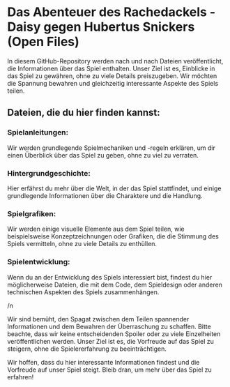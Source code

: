# Das Abenteuer des Rachedackels - Daisy gegen Hubertus Snickers (Open Files)

In diesem GitHub-Repository werden nach und nach Dateien veröffentlicht, die Informationen über das Spiel enthalten. Unser Ziel ist es, Einblicke in das Spiel zu gewähren, ohne zu viele Details preiszugeben. Wir möchten die Spannung bewahren und gleichzeitig interessante Aspekte des Spiels teilen.

## Dateien, die du hier finden kannst:
### Spielanleitungen: 
Wir werden grundlegende Spielmechaniken und -regeln erklären, um dir einen Überblick über das Spiel zu geben, ohne zu viel zu verraten.

### Hintergrundgeschichte: 
Hier erfährst du mehr über die Welt, in der das Spiel stattfindet, und einige grundlegende Informationen über die Charaktere und die Handlung.

### Spielgrafiken: 
Wir werden einige visuelle Elemente aus dem Spiel teilen, wie beispielsweise Konzeptzeichnungen oder Grafiken, die die Stimmung des Spiels vermitteln, ohne zu viele Details zu enthüllen.

### Spielentwicklung: 
Wenn du an der Entwicklung des Spiels interessiert bist, findest du hier möglicherweise Dateien, die mit dem Code, dem Spieldesign oder anderen technischen Aspekten des Spiels zusammenhängen.

/n

Wir sind bemüht, den Spagat zwischen dem Teilen spannender Informationen und dem Bewahren der Überraschung zu schaffen. Bitte beachte, dass wir keine entscheidenden Spoiler oder zu viele Einzelheiten veröffentlichen werden. Unser Ziel ist es, die Vorfreude auf das Spiel zu steigern, ohne die Spielererfahrung zu beeinträchtigen.

Wir hoffen, dass du hier interessante Informationen findest und die Vorfreude auf unser Spiel steigt. Bleib dran, um mehr über das Spiel zu erfahren!
